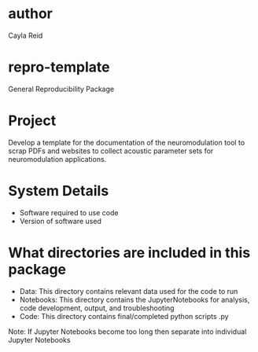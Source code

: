 # author
Cayla Reid

# repro-template
General Reproducibility Package

# Project
Develop a template for the documentation of the neuromodulation tool to scrap PDFs and websites to collect acoustic parameter sets for neuromodulation applications. 

# System Details 
* Software required to use code
* Version of software used

# What directories are included in this package
* Data: This directory contains relevant data used for the code to run  
* Notebooks: This directory contains the JupyterNotebooks for analysis, code development, output, and troubleshooting
* Code: This directory contains final/completed python scripts .py

Note: If Jupyter Notebooks become too long then separate into individual Jupyter Notebooks
